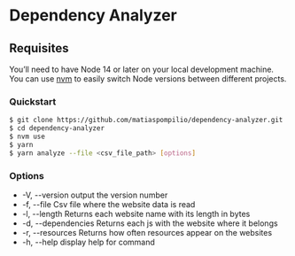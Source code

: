 # Dependency Analyzer

## Requisites

You’ll need to have Node 14 or later on your local development machine. You can use [nvm](https://github.com/nvm-sh/nvm) to easily switch Node versions between different projects.

### Quickstart

```sh
$ git clone https://github.com/matiaspompilio/dependency-analyzer.git
$ cd dependency-analyzer
$ nvm use
$ yarn
$ yarn analyze --file <csv_file_path> [options]
```

### Options

- -V, --version output the version number
- -f, --file <path> Csv file where the website data is read
- -l, --length Returns each website name with its length in bytes
- -d, --dependencies Returns each js with the website where it belongs
- -r, --resources Returns how often resources appear on the websites
- -h, --help display help for command
